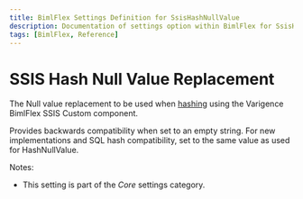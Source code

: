 ```yaml
---
title: BimlFlex Settings Definition for SsisHashNullValue
description: Documentation of settings option within BimlFlex for SsisHashNullValue
tags: [BimlFlex, Reference]
---
```


# SSIS Hash Null Value Replacement

The Null value replacement to be used when [hashing](../../concepts/hashing) using the Varigence BimlFlex SSIS Custom component.

Provides backwards compatibility when set to an empty string. For new implementations and SQL hash compatibility, set to the same value as used for HashNullValue.

Notes:

* This setting is part of the *Core* settings category.

